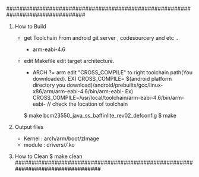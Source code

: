 ################################################################################

1. How to Build
	- get Toolchain
		From android git server , codesourcery and etc ..
		 - arm-eabi-4.6
		
	- edit Makefile
		edit target architecture.
		 - ARCH ?= arm
		edit "CROSS_COMPILE" to right toolchain path(You downloaded).
		  EX)  CROSS_COMPILE= $(android platform directory you download)/android/prebuilts/gcc/linux-x86/arm/arm-eabi-4.6/bin/arm-eabi-
          Ex)  CROSS_COMPILE=/usr/local/toolchain/arm-eabi-4.6/bin/arm-eabi-          // check the location of toolchain
  	
		$ make bcm23550_java_ss_baffinlite_rev02_defconfig
		$ make

2. Output files
	- Kernel : arch/arm/boot/zImage
	- module : drivers/*/*.ko

3. How to Clean	
		$ make clean
################################################################################

